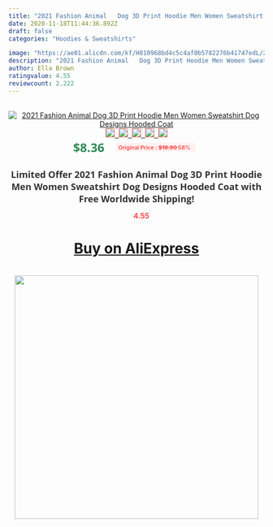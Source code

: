 ```yaml
---
title: "2021 Fashion Animal   Dog 3D Print Hoodie Men Women Sweatshirt  Dog Designs Hooded Coat"
date: 2020-11-18T11:44:36.892Z
draft: false
categories: "Hoodies & Sweatshirts"

image: "https://ae01.alicdn.com/kf/H810968bd4c5c4af0b5782276b41747edL/2021-Fashion-Animal-Dog-3D-Print-Hoodie-Men-Women-Sweatshirt-Dog-Designs-Hooded-Coat.jpg"
description: "2021 Fashion Animal   Dog 3D Print Hoodie Men Women Sweatshirt  Dog Designs Hooded Coat"
author: Ella Brown
ratingvalue: 4.55
reviewcount: 2.222
---
```

<br>
<div style="text-align: center;">
<a href="https://s.click.aliexpress.com/e/_AB5STF" target="_blank" rel="nofollow noopener noreferrer"><img alt="2021 Fashion Animal   Dog 3D Print Hoodie Men Women Sweatshirt  Dog Designs Hooded Coat" class="magnifier-image" src="https://ae01.alicdn.com/kf/H810968bd4c5c4af0b5782276b41747edL/2021-Fashion-Animal-Dog-3D-Print-Hoodie-Men-Women-Sweatshirt-Dog-Designs-Hooded-Coat.jpg_640x640.jpg">
<br>
<img style="border:1px solid salmon" src="https://ae01.alicdn.com/kf/H810968bd4c5c4af0b5782276b41747edL/2021-Fashion-Animal-Dog-3D-Print-Hoodie-Men-Women-Sweatshirt-Dog-Designs-Hooded-Coat.jpg_120x120.jpg">&nbsp;&nbsp;<img style="border:1px solid salmon" src="https://ae01.alicdn.com/kf/Ha63f375b51d14f019abf9e6b04218143w/2021-Fashion-Animal-Dog-3D-Print-Hoodie-Men-Women-Sweatshirt-Dog-Designs-Hooded-Coat.jpg_120x120.jpg">&nbsp;&nbsp;<img style="border:1px solid salmon" src="https://ae01.alicdn.com/kf/H70ac125158804d438e27c198bff5eeaah/2021-Fashion-Animal-Dog-3D-Print-Hoodie-Men-Women-Sweatshirt-Dog-Designs-Hooded-Coat.jpg_120x120.jpg">&nbsp;&nbsp;<img style="border:1px solid salmon" src="https://ae01.alicdn.com/kf/H0d7c1ef4bb4e48de90f5c2962841d1f0R/2021-Fashion-Animal-Dog-3D-Print-Hoodie-Men-Women-Sweatshirt-Dog-Designs-Hooded-Coat.jpg_120x120.jpg">&nbsp;&nbsp;<img style="border:1px solid salmon" src="https://ae01.alicdn.com/kf/H61dd841b14114aa5aa1d3b17b3589e54D/2021-Fashion-Animal-Dog-3D-Print-Hoodie-Men-Women-Sweatshirt-Dog-Designs-Hooded-Coat.jpg_120x120.jpg"></a></div><br0>
<div style="text-align: center;"><span style="background-color: white; border: 0px; box-sizing: border-box; color: seagreen; display: inline-block; font-family: &quot;open sans&quot; , &quot;arial&quot; , &quot;helvetica&quot; , sans-serif , &quot;heiti&quot;; font-size: 24px; font-stretch: inherit; font-weight: 700; line-height: inherit; margin: 0px 10px 0px 0px; padding: 0px; vertical-align: middle;">$8.36 </span>
<span style="background: rgb(255 , 241 , 241); border-radius: 3px; border: 0px; box-sizing: border-box; color: #ff4747; display: inline-block; font-family: inherit; font-size: 12px; font-stretch: inherit; font-style: inherit; font-variant: inherit; font-weight: 600; line-height: inherit; margin: 0px; padding: 2px 5px; transform: scale(0.9); vertical-align: middle;">Original Price : <b style="text-decoration: line-through;">$19.90 </b> 58%&nbsp;&nbsp;</span></div>
<h1 style="color: #333333; display: inline-block; font-family: &quot;open sans&quot; , &quot;arial&quot; , &quot;helvetica&quot; , sans-serif , &quot;heiti&quot;; font-size: 18px; font-stretch: inherit; font-weight: 700; text-align: center;">Limited Offer 2021 Fashion Animal   Dog 3D Print Hoodie Men Women Sweatshirt  Dog Designs Hooded Coat with Free Worldwide Shipping!</h1>
<div style="color: #ff4747; text-align: center;">
<img src="https://4.bp.blogspot.com/-M0ZcTcb-5uY/XleCXlxnR4I/AAAAAAAAAEc/OrjgMkXV1oMQFaCRZj5HQwOCBcu3w1FegCPcBGAYYCw/s1600/star.png" style="height: 15px;">&nbsp;<b>4.55</b></div>
<div class="button_cont" align="center"><a class="buynow_a" href="https://s.click.aliexpress.com/e/_AB5STF" target="_blank" rel="nofollow noopener noreferrer"><H1>Buy on AliExpress</H1></a></div><br>
<div class="separator" style="clear: both; text-align: center;">
<img src="https://lh3.googleusercontent.com/-pTy5HemUv9M/XlePHvY0dAI/AAAAAAAAAE4/0nX5iRUoIWY8eMW9Dpxeirr157OZliDIgCLcBGAsYHQ/s1600/badge.gif" width="480">
</div>
